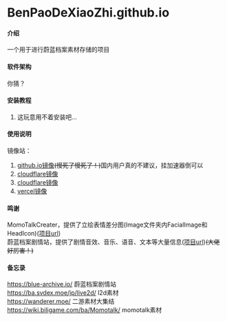 # BenPaoDeXiaoZhi.github.io

#### 介绍
一个用于进行蔚蓝档案素材存储的项目

#### 软件架构
你猜？


#### 安装教程

1.  这玩意用不着安装吧...

#### 使用说明

镜像站：
1. [github.io镜像](https://benpaodexiaozhi.github.io/)<s>(慢死了慢死了！)</s>国内用户真的不建议，挂加速器倒可以
2. [cloudflare镜像](https://files.meng-ladder.us.kg/)
3. [cloudflare镜像](https://files.meng-files.us.kg/)
4. [vercel镜像](https://files.meng-ccw.us.kg/)

#### 鸣谢
MomoTalkCreater，提供了立绘表情差分图(Image文件夹内FacialImage和HeadIcon)([项目url](https://gitee.com/honoki/momo-talk/))<br>
蔚蓝档案剧情站，提供了剧情音效、音乐、语音、文本等大量信息([项目url](https://blue-archive.io/))<s>(大佬好厉害！)</s>

#### 备忘录
https://blue-archive.io/ 蔚蓝档案剧情站  
https://ba.svdex.moe/jp/live2d/ l2d素材  
https://wanderer.moe/ 二游素材大集结  
https://wiki.biligame.com/ba/Momotalk/ momotalk素材  